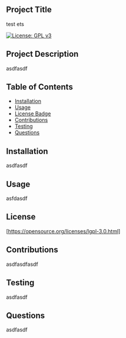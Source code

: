 
  ## Project Title
  test ets 

  [![License: GPL v3](https://img.shields.io/badge/License-GPLv3-blue.svg)](https://opensource.org/licenses/lgpl-3.0.html) 

  ## Project Description
  asdfasdf

  ## Table of Contents
  * [Installation](#installation)
  * [Usage](#usage)
  * [License Badge](#license)
  * [Contributions](#contributions)
  * [Testing](#testing)
  * [Questions](#questions)
   
  ## Installation
  asdfasdf

  ## Usage
  asfdasdf

  ## License
  [https://opensource.org/licenses/lgpl-3.0.html]

  ## Contributions
  asdfasdfasdf

  ## Testing
  asdfasdf

  ## Questions
  asdfasdf
